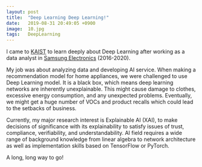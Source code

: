 ```yaml
---
layout: post
title:  "Deep Learning Deep Learning!"
date:   2019-08-31 20:49:05 +0900
image:  10.jpg
tags:   DeepLearning
---
```


I came to [KAIST][KAIST] to learn deeply about Deep Learning after working as a data analyst in [Samsung Electronics][Samsung Electronics] (2016-2020).

My job was about analyzing data and developing AI service. When making a recommendation model for home appliances, we were challenged to use Deep Learning model. It is a black box, which means deep learning networks are inherently unexplainable. This might cause damage to clothes, excessive energy consumption, and any unexpected problems. Eventually, we might get a huge number of VOCs and product recalls which could lead to the setbacks of business.


Currently, my major research interest is Explainable AI (XAI), to make decisions of significance with its explainability to satisfy issues of trust, compliance, verifiability, and understandability. AI field requires a wide range of background knowledge from linear algebra to network architecture as well as implementation skills based on TensorFlow or PyTorch.

A long, long way to go! 

[KAIST]: https://kaist.ac.kr/kr/
[Samsung Electronics]: https://www.samsung.com/us/aboutsamsung/home/
